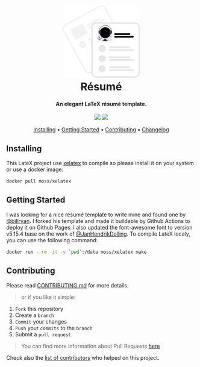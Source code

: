 <h1 align="center">
  <br><img src="project-logo.svg" height="192">
  <br>
  Résumé
  <br>
</h1>

<h4 align="center">An elegant LaTeX résumé template.</h4>

<p align="center">
  <a href="LICENSE"><img src="https://img.shields.io/github/license/damoun/resume.svg"></a>
  <a href="https://github.com/damoun/resume/actions">
      <img src="https://github.com/damoun/resume/actions/workflows/latex.yml/badge.svg">
  </a>
</p>

<p align="center">
  <a href="#installing">Installing</a> •
  <a href="#getting-started">Getting Started</a> •
  <a href="#contributing">Contributing</a> •
  <a href="CHANGELOG.md">Changelog</a>
</p>

## Installing

This LateX project use [xelatex][xelatex] to compile so please install it on your system or use a docker image:

```sh
docker pull moss/xelatex
```

## Getting Started

I was looking for a nice résumé template to write mine and found one by [@billryan][billryan]. I forked his template and made it buildable by Github Actions to deploy it on Github Pages. I also updated the font-awesome font to version v5.15.4 base on the work of [@JanHendrikDolling][JanHendrikDolling].
To compile LateX localy, you can use the following command:

```sh
docker run --rm -it -v `pwd`:/data moss/xelatex make
```

## Contributing

Please read [CONTRIBUTING.md](CONTRIBUTING.md) for more details.

> or if you like it simple:

1. `Fork` this repository
2. Create a `branch`
3. `Commit` your changes
4. `Push` your `commits` to the `branch`
5. Submit a `pull request`

> You can find more information about Pull Requests [here][pull-request-help]

Check also the [list of contributors](AUTHOR.md#contributors) who helped on this project.

[xelatex]: http://xetex.sourceforge.net
[pull-request-help]: https://help.github.com/categories/collaborating-on-projects-using-pull-requests/
[billryan]: https://github.com/billryan/resume
[JanHendrikDolling]: https://github.com/JanHendrikDolling/latex-fontawesome5